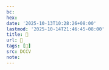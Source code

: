 ```yaml
---
bc:
hex:
date: '2025-10-13T10:28:26+08:00'
lastmod: '2025-10-14T21:46:45-08:00'
title: 􄭄
url: 􄭄
tags: [𦌔]
src: DCCV
note:
---
```

